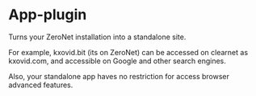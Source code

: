 # App-plugin
Turns your ZeroNet installation into a standalone site.

For example, kxovid.bit (its on ZeroNet) can be accessed on clearnet as kxovid.com, and accessible on Google and other search engines.

Also, your standalone app haves no restriction for access browser advanced features.